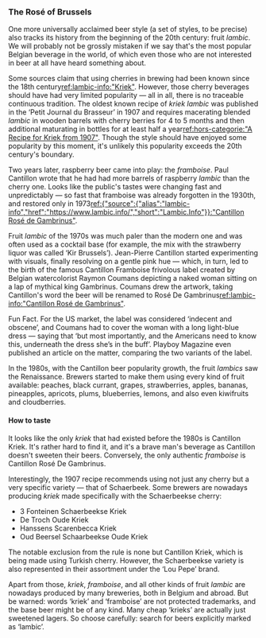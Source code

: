 ### The Rosé of Brussels

One more universally acclaimed beer style (a set of styles, to be precise) also tracks its history from the beginning of the 20th century: fruit *lambic*. We will probably not be grossly mistaken if we say that's the most popular Belgian beverage in the world, of which even those who are not interested in beer at all have heard something about.

Some sources claim that using cherries in brewing had been known since the 18th century[ref:lambic-info:"Kriek"](https://www.lambic.info/Kriek). However, those cherry beverages should have had very limited popularity — all in all, there is no traceable continuous tradition. The oldest known recipe of *kriek lambic* was published in the ‘Petit Journal du Brasseur’ in 1907 and requires macerating blended *lambic* in wooden barrels with cherry berries for 4 to 5 months and then additional maturating in bottles for at least half a year[ref:hors-categorie:"A Recipe for Kriek from 1907"](http://www.horscategoriebrewing.com/2018/10/a-recipe-for-kriek-from-1907.html). Though the style should have enjoyed some popularity by this moment, it's unlikely this popularity exceeds the 20th century's boundary.

Two years later, raspberry beer came into play: the *framboise*. Paul Cantillon wrote that he had had more barrels of raspberry *lambic* than the cherry one. Looks like the public's tastes were changing fast and unpredictably — so fast that framboise was already forgotten in the 1930th, and restored only in 1973[ref:{"source":{"alias":"lambic-info","href":"https://www.lambic.info/","short":"Lambic.Info"}}:"Cantillon Rosé de Gambrinus"](https://www.lambic.info/Cantillon_Ros%C3%A9_de_Gambrinus).

Fruit *lambic* of the 1970s was much paler than the modern one and was often used as a cocktail base (for example, the mix with the strawberry liquor was called ‘Kir Brussels’). Jean-Pierre Cantillon started experimenting with visuals, finally resolving on a gentle pink hue — which, in turn, led to the birth of the famous Cantillon Framboise frivolous label created by Belgian watercolorist Raymon Coumans depicting a naked woman sitting on a lap of mythical king Gambrinus. Coumans drew the artwork, taking Cantillon's word the beer will be renamed to Rosé De Gambrinus[ref:lambic-info:"Cantillon Rosé de Gambrinus"](https://www.lambic.info/Cantillon_Ros%C3%A9_de_Gambrinus).

Fun Fact. For the US market, the label was considered ‘indecent and obscene’, and Coumans had to cover the woman with a long light-blue dress — saying that ‘but most importantly, and the Americans need to know this, underneath the dress she’s in the buff’. Playboy Magazine even published an article on the matter, comparing the two variants of the label.

In the 1980s, with the Cantillon beer popularity growth, the fruit *lambics* saw the Renaissance. Brewers started to make them using every kind of fruit available: peaches, black currant, grapes, strawberries, apples, bananas, pineapples, apricots, plums, blueberries, lemons, and also even kiwifruits and cloudberries.

#### How to taste

It looks like the only *kriek* that had existed before the 1980s is Cantillon Kriek. It's rather hard to find it, and it's a brave man's beverage as Cantillon doesn't sweeten their beers. Conversely, the only authentic *framboise* is Cantillon Rosé De Gambrinus.

Interestingly, the 1907 recipe recommends using not just any cherry but a very specific variety — that of Schaerbeek. Some brewers are nowadays producing *kriek* made specifically with the Schaerbeekse cherry:

  * 3 Fonteinen Schaerbeekse Kriek
  * De Troch Oude Kriek
  * Hanssens Scarenbecca Kriek
  * Oud Beersel Schaarbeekse Oude Kriek

The notable exclusion from the rule is none but Cantillon Kriek, which is being made using Turkish cherry. However, the Schaerbeekse variety is also represented in their assortment under the ‘Lou Pepe’ brand.

Apart from those, *kriek*, *framboise*, and all other kinds of fruit *lambic* are nowadays produced by many breweries, both in Belgium and abroad. But be warned: words ‘kriek’ and ‘framboise’ are not protected trademarks, and the base beer might be of any kind. Many cheap ‘krieks’ are actually just sweetened lagers. So choose carefully: search for beers explicitly marked as ‘lambic’.